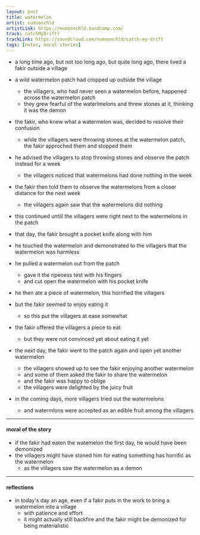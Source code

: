 ```yaml
---
layout: post
title: watermelon
artist: numoonchld
artistLink: https://numoonchld.bandcamp.com/
track: catchMyDrift? 
trackLink: https://soundcloud.com/numoonchld/catch-my-drift
tags: [notes, moral stories]
---
```




- a long time ago, but not too long ago, but quite long ago, there lived a fakir outside a village

- a wild watermelon patch had cropped up outside the village
  - the villagers, who had never seen a watermelon before, happened across the watermelon patch 
  - they grew fearful of the waterlmelons and threw stones at it, thinking it was the demon

- the fakir, who knew what a watermelon was, decided to resolve their confusion
  - while the villagers were throwing stones at the watermelon patch, the fakir approched them and stopped them 

- he advised the villagers to stop throwing stones and observe the patch instead for a week 
  - the villagers noticed that watermelons had done nothing in the week 
  
- the fakir then told them to observe the watermelons from a closer distance for the next week 
  - the villagers again saw that the watermelons did nothing
  
- this continued untill the villagers were right next to the watermelons in the patch 
- that day, the fakir brought a pocket knife along with him
  
- he touched the watermelon and demonstrated to the villagers that the watermelon was harmless

- he pulled a watermelon out from the patch
  - gave it the ripeness test with his fingers 
  - and cut open the watermelon with his pocket knife
  
- he then ate a piece of watermelon, this horrified the villagers
- but the fakir seemed to enjoy eating it 
  - so this put the villagers at ease somewhat
- the fakir offered the villagers a piece to eat
  - but they were not convinced yet about eating it yet
  
- the next day, the fakir went to the patch again and open yet another watermelon
  - the villagers showed up to see the fakir enjoying another watermelon
  - and some of them asked the fakir to share the watermelon
  - and the fakir was happy to oblige
  - the villagers were delighted by the juicy fruit
  
- in the coming days, more villagers tried out the watermelons
  - and watermlons were accepted as an edible fruit among the villagers
  
---

#### moral of the story

- if the fakir had eaten the watemelon the first day, he would have been demonized 
- the villagers might have stoned him for eating something has horrific as the watermelon
  - as the villagers saw the watermelon as a demon

---

#### reflections

- in today's day an age, even if a fakir puts in the work to bring a watermelon into a village
  - with patience and effort
  - it might actually still backfire and the fakir might be demonized for being materialistic
